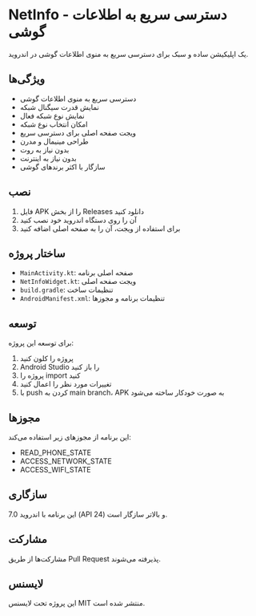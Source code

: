 # NetInfo - دسترسی سریع به اطلاعات گوشی

یک اپلیکیشن ساده و سبک برای دسترسی سریع به منوی اطلاعات گوشی در اندروید.

## ویژگی‌ها

- دسترسی سریع به منوی اطلاعات گوشی
- نمایش قدرت سیگنال شبکه
- نمایش نوع شبکه فعال
- امکان انتخاب نوع شبکه
- ویجت صفحه اصلی برای دسترسی سریع
- طراحی مینیمال و مدرن
- بدون نیاز به روت
- بدون نیاز به اینترنت
- سازگار با اکثر برندهای گوشی

## نصب

1. فایل APK را از بخش Releases دانلود کنید
2. آن را روی دستگاه اندروید خود نصب کنید
3. برای استفاده از ویجت، آن را به صفحه اصلی اضافه کنید

## ساختار پروژه

- `MainActivity.kt`: صفحه اصلی برنامه
- `NetInfoWidget.kt`: ویجت صفحه اصلی
- `build.gradle`: تنظیمات ساخت
- `AndroidManifest.xml`: تنظیمات برنامه و مجوزها

## توسعه

برای توسعه این پروژه:

1. پروژه را کلون کنید
2. Android Studio را باز کنید
3. پروژه را import کنید
4. تغییرات مورد نظر را اعمال کنید
5. با push کردن به main branch، APK به صورت خودکار ساخته می‌شود

## مجوزها

این برنامه از مجوزهای زیر استفاده می‌کند:
- READ_PHONE_STATE
- ACCESS_NETWORK_STATE
- ACCESS_WIFI_STATE

## سازگاری

این برنامه با اندروید 7.0 (API 24) و بالاتر سازگار است.

## مشارکت

مشارکت‌ها از طریق Pull Request پذیرفته می‌شوند.

## لایسنس

این پروژه تحت لایسنس MIT منتشر شده است.
